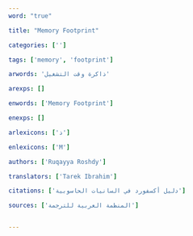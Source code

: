 ```yaml
---
word: "true"

title: "Memory Footprint"

categories: ['']

tags: ['memory', 'footprint']

arwords: 'ذاكرة وقت التشغيل'

arexps: []

enwords: ['Memory Footprint']

enexps: []

arlexicons: ['ذ']

enlexicons: ['M']

authors: ['Ruqayya Roshdy']

translators: ['Tarek Ibrahim']

citations: ['دليل أكسفورد في السانيات الحاسوبية']

sources: ['المنظمة العربية للترجمة']


---
```

